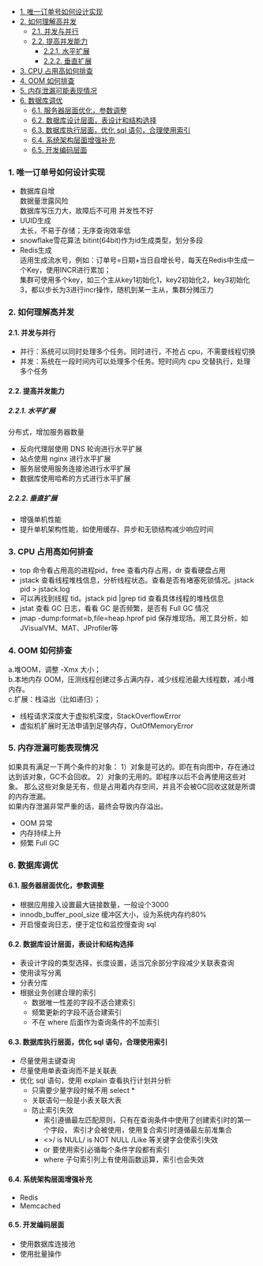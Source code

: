 <!-- TOC -->

- [1. 唯一订单号如何设计实现](#1-唯一订单号如何设计实现)
- [2. 如何理解高并发](#2-如何理解高并发)
    - [2.1. 并发与并行](#21-并发与并行)
    - [2.2. 提高并发能力](#22-提高并发能力)
        - [2.2.1. 水平扩展](#221-水平扩展)
        - [2.2.2. 垂直扩展](#222-垂直扩展)
- [3. CPU 占用高如何排查](#3-cpu-占用高如何排查)
- [4. OOM 如何排查](#4-oom-如何排查)
- [5. 内存泄漏可能表现情况](#5-内存泄漏可能表现情况)
- [6. 数据库调优](#6-数据库调优)
    - [6.1. 服务器层面优化，参数调整](#61-服务器层面优化参数调整)
    - [6.2. 数据库设计层面，表设计和结构选择](#62-数据库设计层面表设计和结构选择)
    - [6.3. 数据库执行层面，优化 sql 语句，合理使用索引](#63-数据库执行层面优化-sql-语句合理使用索引)
    - [6.4. 系统架构层面增强补充](#64-系统架构层面增强补充)
    - [6.5. 开发编码层面](#65-开发编码层面)

<!-- /TOC -->
### 1. 唯一订单号如何设计实现
- 数据库自增  
    数据量泄露风险  
    数据库写压力大，故障后不可用
    并发性不好
- UUID生成  
    太长，不易于存储；无序查询效率低
- snowflake雪花算法
    bitint(64bit)作为id生成类型，划分多段
- Redis生成  
    适用生成流水号，例如：订单号=日期+当日自增长号，每天在Redis中生成一个Key，使用INCR进行累加；  
    集群可使用多个key，如三个主从key1初始化1，key2初始化2，key3初始化3，都以步长为3进行incr操作，随机到某一主从，集群分摊压力

### 2. 如何理解高并发

#### 2.1. 并发与并行
- 并行：系统可以同时处理多个任务。同时进行，不抢占 cpu，不需要线程切换
- 并发：系统在一段时间内可以处理多个任务。短时间内 cpu 交替执行，处理多个任务

#### 2.2. 提高并发能力
##### 2.2.1. 水平扩展
分布式，增加服务器数量  
- 反向代理层使用 DNS 轮询进行水平扩展
- 站点使用 nginx 进行水平扩展
- 服务层使用服务连接池进行水平扩展
- 数据库使用哈希的方式进行水平扩展

##### 2.2.2. 垂直扩展
- 增强单机性能
- 提升单机架构性能，如使用缓存、异步和无锁结构减少响应时间

### 3. CPU 占用高如何排查

- top 命令看占用高的进程pid，free 查看内存占用，dr 查看硬盘占用
- jstack 查看线程堆栈信息，分析线程状态。查看是否有堵塞死锁情况。jstack pid > jstack.log
- 可以再找到线程 tid。jstack pid |grep tid 查看具体线程的堆栈信息
- jstat 查看 GC 日志，看看 GC 是否频繁，是否有 Full GC 情况
- jmap -dump:format=b,file=heap.hprof pid 保存堆现场。用工具分析，如JVisualVM、MAT、JProfiler等

### 4. OOM 如何排查

a.堆OOM，调整 -Xmx 大小；  
b.本地内存 OOM，压测线程创建过多占满内存，减少线程池最大线程数，减小堆内存。  
c.扩展：栈溢出（比如递归）；  
- 线程请求深度大于虚拟机深度，StackOverflowError
- 虚拟机扩展时无法申请到足够内存，OutOfMemoryError

### 5. 内存泄漏可能表现情况

如果具有满足一下两个条件的对象：
1）对象是可达的。即在有向图中，存在通过达到该对象，GC不会回收。
2）对象的无用的。即程序以后不会再使用这些对象。
那么这些对象是无有，但是占用着内存空间，并且不会被GC回收这就是所谓的内存泄漏。  
如果内存泄漏非常严重的话，最终会导致内存溢出。
- OOM 异常
- 内存持续上升
- 频繁 Full GC

### 6. 数据库调优

#### 6.1. 服务器层面优化，参数调整
- 根据应用接入设置最大链接数量，一般设个3000
- innodb_buffer_pool_size 缓冲区大小，设为系统内存约80%
- 开启慢查询日志，便于定位和监控慢查询 sql

#### 6.2. 数据库设计层面，表设计和结构选择
- 表设计字段的类型选择，长度设置，适当冗余部分字段减少关联表查询
- 使用读写分离
- 分表分库
- 根据业务创建合理的索引
    - 数据唯一性差的字段不适合建索引
    - 频繁更新的字段不适合建索引
    - 不在 where 后面作为查询条件的不加索引

#### 6.3. 数据库执行层面，优化 sql 语句，合理使用索引
- 尽量使用主键查询
- 尽量使用单表查询而不是关联表
- 优化 sql 语句，使用 explain 查看执行计划并分析
    - 只需要少量字段时候不用 select *
    - 关联语句一般是小表关联大表
    - 防止索引失效
        - 索引遵循最左匹配原则，只有在查询条件中使用了创建索引时的第一个字段，
        索引才会被使用，使用复合索引时遵循最左前准集合
        - <>/ is NULL/ is NOT NULL /Like 等关键字会使索引失效
        - or 要使用索引必循每个条件字段都有索引
        - where 子句索引列上有使用函数运算，索引也会失效

#### 6.4. 系统架构层面增强补充
- Redis
- Memcached

#### 6.5. 开发编码层面
- 使用数据库连接池
- 使用批量操作
